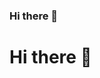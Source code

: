 ### Hi there 👋

<!--
**pmuhammedov/pmuhammedov** is a ✨ _special_ ✨ repository because its `README.md` (this file) appears on your GitHub profile.

Here are some ideas to get you started:

- 🔭 I’m currently working on ...
- 🌱 I’m currently learning ...
- 👯 I’m looking to collaborate on ...
- 🤔 I’m looking for help with ...
- 💬 Ask me about ...
- 📫 How to reach me: ...
- 😄 Pronouns: ...
- ⚡ Fun fact: ...
-->


# Hi there 👋

<!-- I'm [your name], a full-stack software engineer and writer. -->

<!-- ## About me -->

<!-- - 🔭 I’m currently working on [your project] -->
<!-- - 🌱 I’m currently learning [your skill] -->
<!-- - 👯 I’m looking to collaborate on [your idea]
- 🤔 I’m looking for help with [your problem]
- 💬 Ask me about [your topic]
- 📫 How to reach me: [your contact]
- 😄 Pronouns: [your pronouns]
- ⚡ Fun fact: [your fact] -->
<!-- 
## My skills

[Add your skills here]

## My stats

[Add your stats here]

## My projects

[Add your projects here]
 -->
